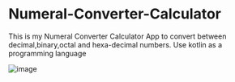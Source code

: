 # Numeral-Converter-Calculator
This is my Numeral Converter Calculator App to convert between decimal,binary,octal and hexa-decimal numbers. 
Use kotlin as a programming language


![image](https://user-images.githubusercontent.com/95092898/224548589-a5c720e2-b0e3-43cc-9343-3fc6726faf30.png)
